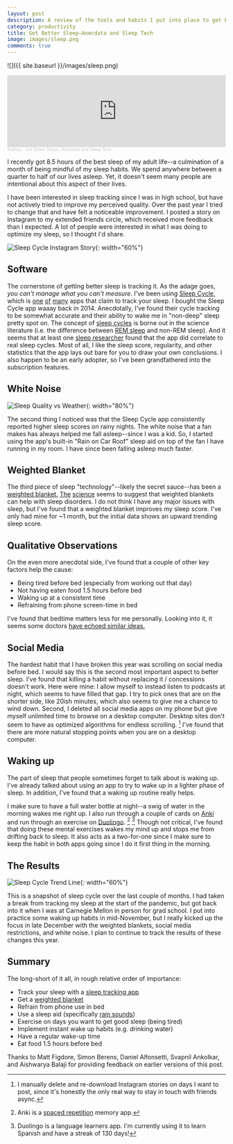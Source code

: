 ```yaml
---
layout: post
description: A review of the tools and habits I put into place to get better sleep.
category: productivity
title: Get Better Sleep—Anecdata and Sleep Tech
image: images/sleep.png
comments: true
---
```


![]({{ site.baseurl }}/images/sleep.png)

<!-- markdownlint-capture -->
<!-- markdownlint-disable -->
<iframe width="100%" height="166" scrolling="no" frameborder="no" allow="autoplay" src="https://w.soundcloud.com/player/?url=https%3A//api.soundcloud.com/tracks/1208777116&color=%23ff5500&auto_play=false&hide_related=false&show_comments=true&show_user=true&show_reposts=false&show_teaser=true"></iframe><div style="font-size: 10px; color: #cccccc;line-break: anywhere;word-break: normal;overflow: hidden;white-space: nowrap;text-overflow: ellipsis; font-family: Interstate,Lucida Grande,Lucida Sans Unicode,Lucida Sans,Garuda,Verdana,Tahoma,sans-serif;font-weight: 100;"><a href="https://soundcloud.com/adithyabsk" title="Adithya" target="_blank" style="color: #cccccc; text-decoration: none;">Adithya</a> · <a href="https://soundcloud.com/adithyabsk/sleep" title="Get Better Sleep—Anecdata and Sleep Tech" target="_blank" style="color: #cccccc; text-decoration: none;">Get Better Sleep—Anecdata and Sleep Tech</a></div>
<!-- markdownlint-restore -->

I recently got 8.5 hours of the best sleep of my adult life--a culmination of a
month of being mindful of my sleep habits. We spend anywhere between a
quarter to half of our lives asleep. Yet, it doesn't seem many people are
intentional about this aspect of their lives.

I have been interested in sleep tracking since I was in high school, but have
not actively tried to improve my perceived quality. Over the past year I tried
to change that and have felt a noticeable improvement. I posted a story on
Instagram to my extended friends circle, which received more feedback than I
expected. A lot of people were interested in what I was doing to optimize my
sleep, so I thought I'd share.

![Sleep Cycle Instagram Story](https://i.imgur.com/BLGEkga.jpg){: width="60%"}

## Software

The cornerstone of getting better sleep is tracking it. As the adage goes, _you
can't manage what you can't measure_. I've been using
[Sleep Cycle,](https://apps.apple.com/us/app/sleep-cycle-sleep-tracker/id320606217)
which is
[one](https://apps.apple.com/us/app/sleep-watch-by-bodymatter/id1138066420)
[of](https://apps.apple.com/us/app/pillow-auto-sleep-tracker/id878691772)
[many](https://apps.apple.com/us/app/autosleep-track-sleep-on-watch/id1164801111)
apps that claim to track your sleep. I bought the Sleep Cycle app waaay back
in 2014. Anecdotally, I've found their cycle tracking to be somewhat
accurate and their ability to wake me in "non-deep" sleep pretty spot on. The
concept of
[sleep cycles](https://en.wikipedia.org/wiki/Sleep_cycle) is borne out in the
science literature (i.e. the difference between
[REM sleep](https://en.wikipedia.org/wiki/Rapid_eye_movement_sleep)
and non-REM sleep). And it seems that at least one
[sleep researcher](https://www.youtube.com/watch?v=fjPng54_CtE)
found that the app did correlate to real sleep cycles. Most of all, I like the
sleep score, regularity, and other statistics that the app lays out bare for you
to draw your own conclusions. I also happen to be an early adopter, so I've been
grandfathered into the subscription features.

## White Noise

![Sleep Quality vs Weather](https://i.imgur.com/Jnvr1Re.jpg){: width="80%"}

The second thing I noticed was that the Sleep Cycle app consistently reported
higher sleep scores on rainy nights. The white noise that a fan makes has always
helped me fall asleep--since I was a kid. So, I started using the app's
built-in "Rain on Car Roof" sleep aid on top of the fan I have running in
my room. I have since been falling asleep much faster.

## Weighted Blanket

The third piece of sleep "technology"--likely the secret sauce--has been a
[weighted blanket.](https://chillablankets.com/)
[The](https://jcsm.aasm.org/doi/10.5664/jcsm.8636)
[science](https://www.pennmedicine.org/updates/blogs/health-and-wellness/2019/february/weighted-blankets)
seems to suggest that weighted blankets can help with sleep disorders. I do not
think I have any major issues with sleep, but I've found that a weighted blanket
improves my sleep score. I've only had mine for ~1 month, but
the initial data shows an upward trending sleep score.

## Qualitative Observations

On the even more anecdotal side, I've found that a couple of other key factors
help the cause:

- Being tired before bed (especially from working out that day)
- Not having eaten food 1.5 hours before bed
- Waking up at a consistent time
- Refraining from phone screen-time in bed

I've found that bedtime matters less for me personally. Looking into it, it
seems some doctors
[have echoed similar ideas.](https://www.headspace.com/articles/sleep-health-2-consistent-wake-up-time-sleeps-surprising-mvp)

## Social Media

The hardest habit that I have broken this year was scrolling on social media
before bed. I would say this is the second most important aspect to better
sleep. I've found that killing a habit without replacing it / concessions
doesn't work. Here were mine: I allow myself to instead listen to podcasts at
night, which seems to have filled that gap. I try to pick ones that are on the
shorter side, like 20ish minutes, which also seems to give me a chance to wind
down. Second, I deleted all social media apps on my phone but give myself
unlimited time to browse on a desktop computer. Desktop sites don't seem to have
as optimized algorithms for endless scrolling. [^1] I've found that there are
more natural stopping points when you are on a desktop computer.

## Waking up

The part of sleep that people sometimes forget to talk about is waking up.
I've already talked about using an app to try to wake up in a lighter phase of
sleep. In addition, I've found that a waking up routine really helps.

I make sure to have a full water bottle at night--a swig of water in the morning
wakes me right up. I also run through a couple of cards on
[Anki](https://apps.ankiweb.net/)
and run through an exercise on
[Duolingo](https://www.duolingo.com/). [^2] [^3]
Though not critical, I've found that doing these mental exercises wakes my mind
up and stops me from drifting back to sleep. It also acts as a two-for-one since
I make sure to keep the habit in both apps going since I do it first thing in
the morning.

## The Results

![Sleep Cycle Trend Line](https://i.imgur.com/DTjMO7I.jpg){: width="60%"}

This is a snapshot of sleep cycle over the last couple of months. I had taken a
break from tracking my sleep at the start of the pandemic, but got back into it
when I was at Carnegie Mellon in person for grad school. I put into practice
some waking up habits in mid-November, but I really kicked up the focus in late
December with the weighted blankets, social media restrictions, and white noise.
I plan to continue to track the results of these changes this year.

## Summary

The long-short of it all, in rough relative order of importance:

- Track your sleep with a [sleep tracking app](https://www.sleepcycle.com/)
- Get a [weighted blanket](https://chillablankets.com/)
- Refrain from phone use in bed
- Use a sleep aid (specifically [rain sounds](https://www.sleepcycle.com/sleep-sounds-music/sounds-to-sleep-by/))
- Exercise on days you want to get good sleep (being tired)
- Implement instant wake up habits (e.g. drinking water)
- Have a regular wake-up time
- Eat food 1.5 hours before bed

Thanks to Matt Figdore, Simon Berens, Daniel Alfonsetti, Svapnil Ankolkar, and
Aishwarya Balaji for providing feedback on earlier versions of this post.

[^1]:
    I manually delete and re-download Instagram stories on days I want to post,
    since it's honestly the only real way to stay in touch with friends async.

[^2]:
    Anki is a
    [spaced repetition](https://en.wikipedia.org/wiki/Spaced_repetition)
    memory app.

[^3]:
    Duolingo is a language learners app. I'm currently using it to learn Spanish
    and have a streak of 130 days!
